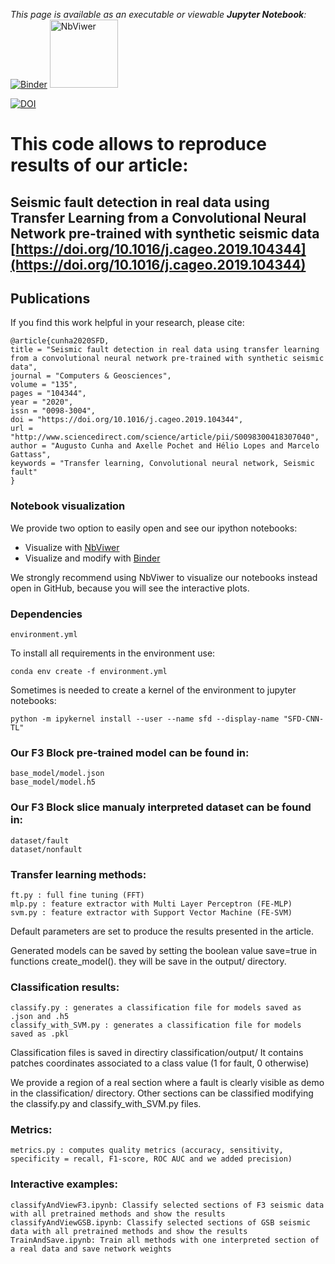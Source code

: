 *This page is available as an executable or viewable **Jupyter Notebook**:* 
[![Binder](https://mybinder.org/badge_logo.svg)](https://mybinder.org/v2/gh/augustoicaro/SFD-CNN-TL/master?filepath=classifyAndViewGSB.ipynb)
[<img src="https://github.com/jupyter/design/blob/master/logos/Badges/nbviewer_badge.png?raw=true" alt="NbViwer" width="109"/>](https://nbviewer.jupyter.org/github/augustoicaro/SFD-CNN-TL/blob/master/classifyAndViewGSB.ipynb)

[![DOI](https://img.shields.io/badge/DOI-10.1016/j.cageo.2019.104344-blue)](https://doi.org/10.1016/j.cageo.2019.104344)

# This code allows to reproduce results of our article:
## Seismic fault detection in real data using Transfer Learning from a Convolutional Neural Network pre-trained with synthetic seismic data [https://doi.org/10.1016/j.cageo.2019.104344](https://doi.org/10.1016/j.cageo.2019.104344)

## Publications
If you find this work helpful in your research, please cite:
```
@article{cunha2020SFD,
title = "Seismic fault detection in real data using transfer learning from a convolutional neural network pre-trained with synthetic seismic data",
journal = "Computers & Geosciences",
volume = "135",
pages = "104344",
year = "2020",
issn = "0098-3004",
doi = "https://doi.org/10.1016/j.cageo.2019.104344",
url = "http://www.sciencedirect.com/science/article/pii/S0098300418307040",
author = "Augusto Cunha and Axelle Pochet and Hélio Lopes and Marcelo Gattass",
keywords = "Transfer learning, Convolutional neural network, Seismic fault"
}
```

### Notebook visualization
We provide two option to easily open and see our ipython notebooks:
- Visualize with [NbViwer](https://nbviewer.jupyter.org/github/augustoicaro/SFD-CNN-TL/blob/master/classifyAndViewGSB.ipynb)
- Visualize and modify with [Binder](https://mybinder.org/v2/gh/augustoicaro/SFD-CNN-TL/master?filepath=classifyAndViewGSB.ipynb)

We strongly recommend using NbViwer to visualize our notebooks instead open in GitHub, because you will see the interactive plots.

### Dependencies
	environment.yml
	
To install all requirements in the environment use:

	conda env create -f environment.yml
	
Sometimes is needed to create a kernel of the environment to jupyter notebooks:

	python -m ipykernel install --user --name sfd --display-name "SFD-CNN-TL"

### Our F3 Block pre-trained model can be found in:
 	base_model/model.json
 	base_model/model.h5
 	
### Our F3 Block slice manualy interpreted dataset can be found in:
 	dataset/fault
 	dataset/nonfault
 
### Transfer learning methods:
 	ft.py : full fine tuning (FFT)
 	mlp.py : feature extractor with Multi Layer Perceptron (FE-MLP)
 	svm.py : feature extractor with Support Vector Machine (FE-SVM)
 
Default parameters are set to produce the results presented in the article.
 
Generated models can be saved by setting the boolean value save=true in functions create_model(). they will be save in the output/ directory.
 	
### Classification results:
 	classify.py : generates a classification file for models saved as .json and .h5
 	classify_with_SVM.py : generates a classification file for models saved as .pkl
 	
Classification files is saved in directiry classification/output/
It contains patches coordinates associated to a class value (1 for fault, 0 otherwise)
 	
We provide a region of a real section where a fault is clearly visible as demo in the classification/ directory.
Other sections can be classified modifying the classify.py and classify_with_SVM.py files.
 	
### Metrics:
 	metrics.py : computes quality metrics (accuracy, sensitivity, specificity = recall, F1-score, ROC AUC and we added precision)
    
### Interactive examples:
	classifyAndViewF3.ipynb: Classify selected sections of F3 seismic data with all pretrained methods and show the results
	classifyAndViewGSB.ipynb: Classify selected sections of GSB seismic data with all pretrained methods and show the results
	TrainAndSave.ipynb: Train all methods with one interpreted section of a real data and save network weights
    


